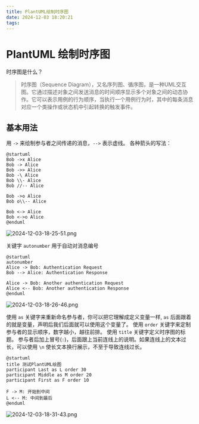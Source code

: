```yaml
---
title: PlantUML绘制时序图
date: 2024-12-03 18:20:21
tags:
---
```

# PlantUML 绘制时序图

时序图是什么？

> 时序图（Sequence Diagram），又名序列图、循序图，是一种UML交互图。它通过描述对象之间发送消息的时间顺序显示多个对象之间的动态协作。它可以表示用例的行为顺序，当执行一个用例行为时，其中的每条消息对应一个类操作或状态机中引起转换的触发事件。

## 基本用法

用 `->` 来绘制参与者之间传递的消息，`-->` 表示虚线。
各种箭头的写法：

```shell
@startuml
Bob ->x Alice
Bob -> Alice
Bob ->> Alice
Bob -\ Alice
Bob \\- Alice
Bob //-- Alice

Bob ->o Alice
Bob o\\-- Alice

Bob <-> Alice
Bob <->o Alice
@enduml
```
![2024-12-03-18-25-51.png](2024-12-03-18-25-51.png)

关键字 `autonumber` 用于自动对消息编号

```shell
@startuml
autonumber
Alice -> Bob: Authentication Request
Bob --> Alice: Authentication Response

Alice -> Bob: Another authentication Request
Alice <-- Bob: Another authentication Response
@enduml
```
![2024-12-03-18-26-46.png](2024-12-03-18-26-46.png)

使用 `as` 关键字来重新命名参与者，你可以把它理解成定义变量一样, `as` 后面跟着的就是变量，声明后我们后面就可以使用这个变量了。
使用 `order` 关键字来定制参与者的显示顺序，数字越小，越往前排。
使用 `title` 关键字定义时序图的标题。
参与者后加上冒号(`:`)，后面跟上当前连线上的说明。如果连线上的文本过长，可以使用 `\n` 使长文本换行展示，不至于导致连线过长。

```shell
@startuml
title 测试PlantUML绘图
participant Last as L order 30
participant Middle as M order 20
participant First as F order 10

F -> M: 开始到中间
L <-- M: 中间到最后
@enduml
```
![2024-12-03-18-31-43.png](2024-12-03-18-31-43.png)